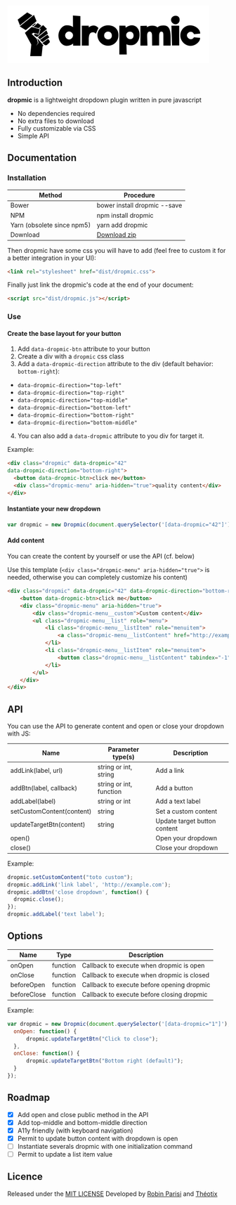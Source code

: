 ![Logo dropmic](logo.png)

## Introduction

**dropmic** is a lightweight dropdown plugin written in pure javascript

- No dependencies required
- No extra files to download
- Fully customizable via CSS
- Simple API

## Documentation

### Installation

Method                     | Procedure
-------------------------- | ---------
Bower                      | bower install dropmic --save
NPM                        | npm install dropmic
Yarn (obsolete since npm5) | yarn add dropmic
Download                   | [Download zip](https://github.com/agence-webup/dropmic/archive/master.zip)

Then dropmic have some css you will have to add (feel free to custom it for a better integration in your UI):

```html
<link rel="stylesheet" href="dist/dropmic.css">
```

Finally just link the dropmic's code at the end of your document:

```html
<script src="dist/dropmic.js"></script>
```

### Use

#### Create the base layout for your button
1. Add `data-dropmic-btn` attribute to your button
2. Create a div with a `dropmic` css class
3. Add a `data-dropmic-direction` attribute to the div (default behavior: `bottom-right`):

  - `data-dropmic-direction="top-left"`
  - `data-dropmic-direction="top-right"`
  - `data-dropmic-direction="top-middle"`
  - `data-dropmic-direction="bottom-left"`
  - `data-dropmic-direction="bottom-right"`
  - `data-dropmic-direction="bottom-middle"`

4. You can also add a `data-dropmic` attribute to you div for target it.

Example:
```html
<div class="dropmic" data-dropmic="42"
data-dropmic-direction="bottom-right">
  <button data-dropmic-btn>click me</button>
  <div class="dropmic-menu" aria-hidden="true">quality content</div>
</div>
```

#### Instantiate your new dropdown
```javascript
var dropmic = new Dropmic(document.querySelector('[data-dropmic="42"]'));
```

#### Add content
  You can create the content by yourself or use the API (cf. below)

  Use this template (`<div class="dropmic-menu" aria-hidden="true">` is needed, otherwise you can completely customize his content)

  ```html
  <div class="dropmic" data-dropmic="42" data-dropmic-direction="bottom-right" role="navigation">
      <button data-dropmic-btn>click me</button>
      <div class="dropmic-menu" aria-hidden="true">
          <div class="dropmic-menu__custom">Custom content</div>
          <ul class="dropmic-menu__list" role="menu">
              <li class="dropmic-menu__listItem" role="menuitem">
                  <a class="dropmic-menu__listContent" href="http://example.com" tabindex="-1">label link</a>
              </li>
              <li class="dropmic-menu__listItem" role="menuitem">
                  <button class="dropmic-menu__listContent" tabindex="-1">label button</button>
              </li>
          </ul>
      </div>
  </div>
  ```

## API

You can use the API to generate content and open or close your dropdown with JS:

  Name                      | Parameter type(s)       | Description
  ------------------------- | ----------------------- | ----------
  addLink(label, url)       | string or int, string   | Add a link
  addBtn(label, callback)   | string or int, function | Add a button
  addLabel(label)           | string or int           | Add a text label
  setCustomContent(content) | string                  | Set a custom content
  updateTargetBtn(content)  | string                  | Update target button content
  open()                    |                         | Open your dropdown
  close()                   |                         | Close your dropdown

  Example:
  ```javascript
dropmic.setCustomContent("toto custom");
dropmic.addLink('link label', 'http://example.com');
dropmic.addBtn('close dropdown', function() {
    dropmic.close();
});
dropmic.addLabel('text label');
  ```

## Options

  Name        | Type     | Description
------------- | -------- | -----------------------------------------
  onOpen      | function | Callback to execute when dropmic is open
  onClose     | function | Callback to execute when dropmic is closed
  beforeOpen  | function | Callback to execute before opening dropmic
  beforeClose | function | Callback to execute before closing dropmic


  Example:
  ```javascript
var dropmic = new Dropmic(document.querySelector('[data-dropmic="1"]'), {
    onOpen: function() {
        dropmic.updateTargetBtn("Click to close");
    },
    onClose: function() {
        dropmic.updateTargetBtn("Bottom right (default)");
    }
});
  ```

## Roadmap
- [x] Add open and close public method in the API
- [x] Add top-middle and bottom-middle direction
- [x] A11y friendly (with keyboard navigation)
- [x] Permit to update button content with dropdown is open
- [ ] Instantiate severals dropmic with one initialization command
- [ ] Permit to update a list item value

## Licence
Released under the [MIT LICENSE](http://opensource.org/licenses/MIT)
Developed by [Robin Parisi](https://github.com/robinparisi/) and [Théotix](https://github.com/theotix/)
